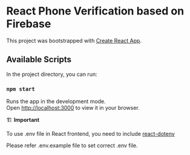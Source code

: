# React Phone Verification based on Firebase

This project was bootstrapped with [Create React App](https://github.com/facebook/create-react-app).

## Available Scripts

In the project directory, you can run:

### `npm start`

Runs the app in the development mode.\
Open [http://localhost:3000](http://localhost:3000) to view it in your browser.

:building_construction: **Important**

To use .env file in React frontend, you need to include [react-dotenv](https://www.npmjs.com/package/react-dotenv)

Please refer .env.example file to set correct .env file.
